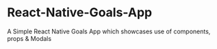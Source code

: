 # React-Native-Goals-App
A Simple React Native Goals App which showcases use of components, props &amp; Modals


